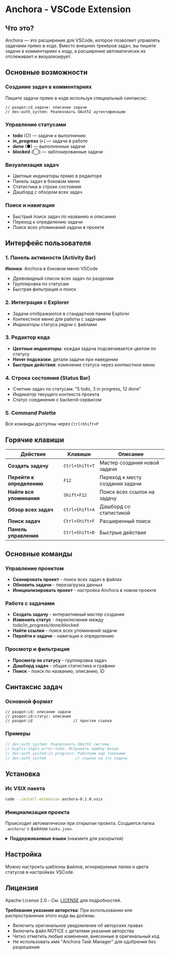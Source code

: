 # Anchora - VSCode Extension

## Что это?

Anchora — это расширение для VSCode, которое позволяет управлять задачами прямо в коде. Вместо внешних трекеров задач, вы пишете задачи в комментариях к коду, а расширение автоматически их отслеживает и визуализирует.

## Основные возможности

### Создание задач в комментариях
Пишите задачи прямо в коде используя специальный синтаксис:
```
// раздел:id_задачи: описание задачи
// dev:auth_system: Реализовать OAuth2 аутентификацию
```

### Управление статусами
- **todo** (○) — задачи к выполнению
- **in_progress** (◐) — задачи в работе  
- **done** (●) — выполненные задачи
- **blocked** (◯) — заблокированные задачи

### Визуализация задач
- Цветные индикаторы прямо в редакторе
- Панель задач в боковом меню
- Статистика в строке состояния
- Дашборд с обзором всех задач

### Поиск и навигация
- Быстрый поиск задач по названию и описанию
- Переход к определению задачи
- Поиск всех упоминаний задачи в проекте

## Интерфейс пользователя

### 1. Панель активности (Activity Bar)
**Иконка**: Anchora в боковом меню VSCode
- Древовидный список всех задач по разделам
- Группировка по статусам
- Быстрая фильтрация и поиск

### 2. Интеграция с Explorer
- Задачи отображаются в стандартной панели Explorer
- Контекстное меню для работы с задачами
- Индикаторы статуса рядом с файлами

### 3. Редактор кода
- **Цветные индикаторы**: каждая задача подсвечивается цветом по статусу
- **Hover подсказки**: детали задачи при наведении
- **Быстрые действия**: изменение статуса через контекстное меню

### 4. Строка состояния (Status Bar)
- Счетчик задач по статусам: "5 todo, 3 in progress, 12 done"
- Индикатор текущего контекста проекта
- Статус соединения с backend-сервисом

### 5. Command Palette
Все команды доступны через `Ctrl+Shift+P`

## Горячие клавиши

| Действие | Клавиши | Описание |
|----------|---------|----------|
| **Создать задачу** | `Ctrl+Shift+T` | Мастер создания новой задачи |
| **Перейти к определению** | `F12` | Переход к месту создания задачи |
| **Найти все упоминания** | `Shift+F12` | Поиск всех ссылок на задачу |
| **Обзор всех задач** | `Ctrl+Shift+A` | Дашборд со статистикой |
| **Поиск задач** | `Ctrl+Shift+F` | Расширенный поиск |
| **Панель управления** | `Ctrl+Shift+D` | Быстрые действия |

## Основные команды

### Управление проектом
- **Сканировать проект** - поиск всех задач в файлах
- **Обновить задачи** - перезагрузка данных
- **Инициализировать проект** - настройка Anchora в новом проекте

### Работа с задачами
- **Создать задачу** - интерактивный мастер создания
- **Изменить статус** - переключение между todo/in_progress/done/blocked
- **Найти ссылки** - поиск всех упоминаний задачи
- **Перейти к задаче** - навигация к определению

### Просмотр и фильтрация
- **Просмотр по статусу** - группировка задач
- **Дашборд задач** - общая статистика и графики
- **Поиск** - поиск по названию, описанию, ID

## Синтаксис задач

### Основной формат
```
// раздел:id: описание задачи
// раздел:id:статус: описание
// раздел:id                  // простая ссылка
```

### Примеры
```rust
// dev:auth_system: Реализовать OAuth2 систему
// bugfix:login_error:todo: Исправить ошибку входа
// dev:auth_system:in_progress: Работаем над токенами
// dev:auth_system             // ссылка на эту задачу
```

## Установка

### Ис VSIX пакета
```bash
code --install-extension anchora-0.1.0.vsix
```

### Инициализация проекта
Происходит автоматически при открытии проекта. Создается папка `.anchora/` с файлом `tasks.json`.

<details>
<summary><strong>Поддерживаемые языки</strong> (нажмите для раскрытия)</summary>

### Anchora поддерживает широкий спектр языков программирования:

- Rust (.rs), C (.c), C++ (.cpp, .cc, .cxx), C# (.cs), Go (.go)
- JavaScript (.js), TypeScript (.ts), JSX (.jsx), TSX (.tsx)
- HTML (.html), CSS (.css), SCSS (.scss), SASS (.sass), LESS (.less)
- Vue (.vue), Svelte (.svelte)
- Python (.py), Java (.java), PHP (.php), Ruby (.rb)
- Shell (.sh), PowerShell (.ps1), Batch (.bat, .cmd)
- Swift (.swift), Kotlin (.kt), Dart (.dart)
- Objective-C (.m, .mm)
- Haskell (.hs), F# (.fs), OCaml (.ml), Clojure (.clj), Elm (.elm)
- Java (.java), Kotlin (.kt), Scala (.scala), Clojure (.clj)
- Julia (.jl), R (.r), Lua (.lua), Perl (.pl, .pm)
- Erlang (.erl), Elixir (.ex, .exs)
- Docker (.dockerfile), Terraform (.tf), HCL (.hcl)
- YAML (.yaml, .yml), TOML (.toml), JSON (.json), XML (.xml)
- INI (.ini), CFG (.cfg), CONF (.conf)
- Markdown (.md), reStructuredText (.rst), LaTeX (.tex)
- SQL (.sql)
- Visual Basic (.vb)

</details>

## Настройка
Можно настроить шаблоны файлов, игнорируемые папки и цвета статусов в настройках VSCode.

## Лицензия
Apache License 2.0 - См. [LICENSE](LICENSE) для подробностей.

**Требования указания авторства**: При использовании или распространении этого кода вы должны:
- Включить оригинальное уведомление об авторских правах
- Включить файл NOTICE с деталями указания авторства
- Четко отметить любые изменения, внесенные в оригинальный код
- Не использовать имя "Anchora Task Manager" для одобрения без разрешения